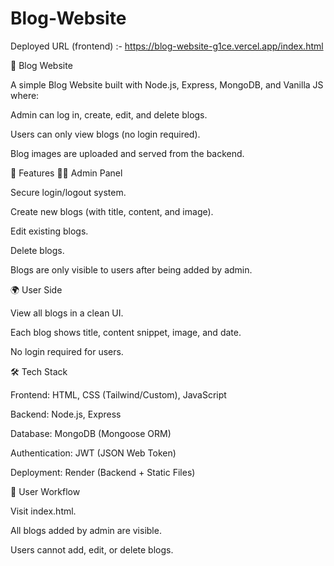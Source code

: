 # Blog-Website

Deployed URL (frontend) :- https://blog-website-g1ce.vercel.app/index.html


📝 Blog Website

A simple Blog Website built with Node.js, Express, MongoDB, and Vanilla JS where:

Admin can log in, create, edit, and delete blogs.

Users can only view blogs (no login required).

Blog images are uploaded and served from the backend.

🚀 Features
👨‍💻 Admin Panel

Secure login/logout system.

Create new blogs (with title, content, and image).

Edit existing blogs.

Delete blogs.

Blogs are only visible to users after being added by admin.

🌍 User Side

View all blogs in a clean UI.

Each blog shows title, content snippet, image, and date.

No login required for users.

🛠️ Tech Stack

Frontend: HTML, CSS (Tailwind/Custom), JavaScript

Backend: Node.js, Express

Database: MongoDB (Mongoose ORM)

Authentication: JWT (JSON Web Token)

Deployment: Render (Backend + Static Files)


👥 User Workflow

Visit index.html.

All blogs added by admin are visible.

Users cannot add, edit, or delete blogs.